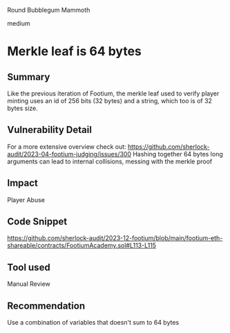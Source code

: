 Round Bubblegum Mammoth

medium

# Merkle leaf is 64 bytes

## Summary
Like the previous iteration of Footium, the merkle leaf used to verify player minting uses an id of 256 bits (32 bytes) and a string, which too is of 32 bytes size. 

## Vulnerability Detail
For a more extensive overview check out: https://github.com/sherlock-audit/2023-04-footium-judging/issues/300
Hashing together 64 bytes long arguments can lead to internal collisions, messing with the merkle proof

## Impact
Player Abuse

## Code Snippet
https://github.com/sherlock-audit/2023-12-footium/blob/main/footium-eth-shareable/contracts/FootiumAcademy.sol#L113-L115

## Tool used

Manual Review

## Recommendation
Use a combination of variables that doesn't sum to 64 bytes




















